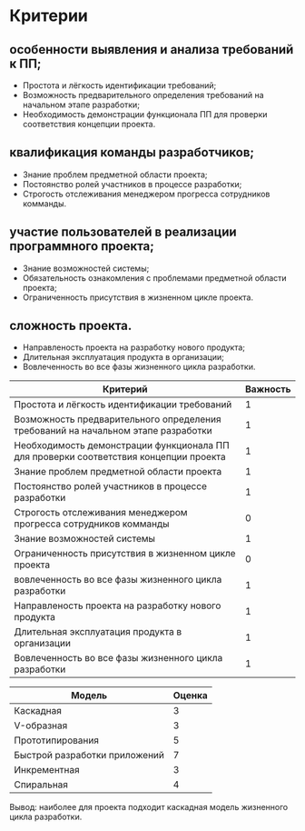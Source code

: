 # Критерии
## особенности выявления и анализа требований к ПП;
- Простота и лёгкость идентификации требований;
- Возможность предварительного определения требований на начальном этапе разработки;
- Необходимость демонстрации функционала ПП для проверки соответствия концепции проекта.
## квалификация команды разработчиков;
- Знание проблем предметной области проекта;
- Постоянство ролей участников в процессе разработки;
- Строгость отслеживания менеджером прогресса сотрудников комманды.
## участие пользователей в реализации программного проекта;
- Знание возможностей системы;
- Обязательность ознакомления с проблемами предметной области проекта;
- Ограниченность присутствия в жизненном цикле проекта.
## сложность проекта.
- Направленость проекта на разработку нового продукта;
- Длительная эксплуатация продукта в организации;
- Вовлеченность во все фазы жизненного цикла разработки.

| Критерий | Важность | 
| ------ | ------ |
| Простота и лёгкость идентификации требований | 1 |
| Возможность предварительного определения требований на начальном этапе разработки | 1 |
| Необходимость демонстрации функционала ПП для проверки соответствия концепции проекта | 1 |
| Знание проблем предметной области проекта | 1 |
| Постоянство ролей участников в процессе разработки | 1 |
| Строгость отслеживания менеджером прогресса сотрудников комманды | 0 |
| Знание возможностей системы | 1 |
| Ограниченность присутствия в жизненном цикле проекта | 0 |
| вовлеченность во все фазы жизненного цикла разработки | 1 |
| Направленость проекта на разработку нового продукта | 1 |
| Длительная эксплуатация продукта в организации | 1 |
| Вовлеченность во все фазы жизненного цикла разработки | 1 |

| Модель | Оценка |
| ------ | ------ |
| Каскадная | 3 | 
| V-образная | 3 | 
| Прототипирования | 5 | 
| Быстрой разработки приложений | 7 | 
| Инкрементная | 3 | 
| Спиральная | 4 | 

Вывод: наиболее для проекта подходит каскадная модель жизненного цикла разработки.

